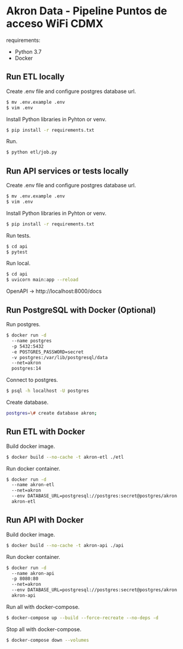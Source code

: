 # Akron Data - Pipeline Puntos de acceso WiFi CDMX

requirements:

- Python 3.7
- Docker

## Run ETL locally

Create .env file and configure postgres database url.

```sh
$ mv .env.example .env
$ vim .env
```

Install Python libraries in Pyhton or venv.

```sh
$ pip install -r requirements.txt
```

Run.

```sh
$ python etl/job.py
```

## Run API services or tests locally

Create .env file and configure postgres database url.

```sh
$ mv .env.example .env
$ vim .env
```

Install Python libraries in Pyhton or venv.

```sh
$ pip install -r requirements.txt
```

Run tests.

```sh
$ cd api
$ pytest
```

Run local.

```sh
$ cd api
$ uvicorn main:app --reload
```

OpenAPI -> http://localhost:8000/docs

## Run PostgreSQL with Docker (Optional)

Run postgres.

```sh
$ docker run -d
  --name postgres
  -p 5432:5432
  -e POSTGRES_PASSWORD=secret
  -v postgres:/var/lib/postgresql/data
  --net=akron
  postgres:14
```

Connect to postgres.

```sh
$ psql -h localhost -U postgres
```

Create database.

```sh
postgres=\# create database akron;
```

## Run ETL with Docker

Build docker image.

```sh
$ docker build --no-cache -t akron-etl ./etl
```

Run docker container.

```sh
$ docker run -d
  --name akron-etl
  --net=akron
  --env DATABASE_URL=postgresql://postgres:secret@postgres/akron
  akron-etl
```

## Run API with Docker

Build docker image.

```sh
$ docker build --no-cache -t akron-api ./api
```

Run docker container.

```sh
$ docker run -d
  --name akron-api
  -p 8080:80
  --net=akron
  --env DATABASE_URL=postgresql://postgres:secret@postgres/akron
  akron-api
```

Run all with docker-compose.

```sh
$ docker-compose up --build --force-recreate --no-deps -d
```

Stop all with docker-compose.

```sh
$ docker-compose down --volumes
```